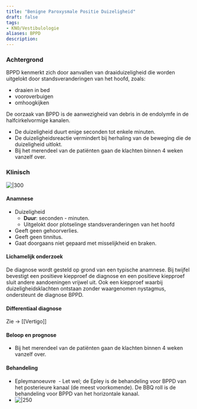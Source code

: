 ```yaml
---
title: "Benigne Paroxysmale Positie Duizeligheid"
draft: false
tags: 
- KNO/Vestibulologie
aliases: BPPD
description:
---
```



### Achtergrond
BPPD kenmerkt zich door aanvallen van draaiduizeligheid die worden uitgelokt door standsveranderingen van het hoofd, zoals:
-   draaien in bed
-   vooroverbuigen
-   omhoogkijken

De oorzaak van BPPD is de aanwezigheid van debris in de endolymfe in de halfcirkelvormige kanalen.
- De duizeligheid duurt enige seconden tot enkele minuten. 
- De duizeligheidsreactie vermindert bij herhaling van de beweging die de duizeligheid uitlokt.
- Bij het merendeel van de patiënten gaan de klachten binnen 4 weken vanzelf over.


### Klinisch

![|300](https://i.imgur.com/71ccmdE.png)


#### Anamnese

- Duizeligheid
	- **Duur**: seconden - minuten.
	- Uitgelokt door plotselinge standsveranderingen van het hoofd
- Geeft geen gehoorverlies.
- Geeft geen tinnitus.
- Gaat doorgaans niet gepaard met misselijkheid en braken.

#### Lichamelijk onderzoek
De diagnose wordt gesteld op grond van een typische anamnese.
Bij twijfel bevestigt een positieve kiepproef de diagnose en een positieve kiepproef sluit andere aandoeningen vrijwel uit. Ook een kiepproef waarbij duizeligheidsklachten ontstaan zonder waargenomen nystagmus, ondersteunt de diagnose BPPD.

#### Differentiaal diagnose
Zie -> [[Vertigo]]

#### Beloop en prognose
-   Bij het merendeel van de patiënten gaan de klachten binnen 4 weken vanzelf over.

#### Behandeling
- Epleymanoeuvre
	 - Let wel; de Epley is de behandeling voor BPPD van het posterieure kanaal (de meest voorkomende). De BBQ roll is de behandeling voor BPPD van het horizontale kanaal.
- ![|250](https://i.imgur.com/QpnWlXr.png)
